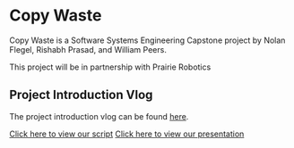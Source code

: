 # Copy Waste

Copy Waste is a Software Systems Engineering Capstone project by Nolan Flegel, Rishabh Prasad, and William Peers.

This project will be in partnership with Prairie Robotics

## Project Introduction Vlog

The project introduction vlog can be found [here](https://youtu.be/U14Ei5zRgFo).

[Click here to view our script](https://github.com/Copy-Waste/cw-core/blob/main/vlogs/vlog1/Intro%20Script.pdf) 
[Click here to view our presentation](https://github.com/Copy-Waste/cw-core/blob/main/vlogs/vlog1/Intro%20Vlog.pdf)
